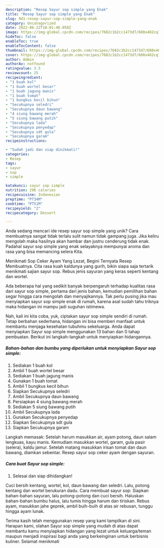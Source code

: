 ```yaml
---
description: "Resep Sayur sop simple yang Enak"
title: "Resep Sayur sop simple yang Enak"
slug: 941-resep-sayur-sop-simple-yang-enak
category: Uncategorized
date: 2022-06-22T18:01:40.058Z
image: https://img-global.cpcdn.com/recipes/7682c1b2cc1473d7/680x482cq70/sayur-sop-simple-foto-resep-utama.jpg
hideToc: false
enableToc: true
enableTocContent: false
thumbnail: https://img-global.cpcdn.com/recipes/7682c1b2cc1473d7/680x482cq70/sayur-sop-simple-foto-resep-utama.jpg
cover: https://img-global.cpcdn.com/recipes/7682c1b2cc1473d7/680x482cq70/sayur-sop-simple-foto-resep-utama.jpg
author: Admin
authorAv: notfound
ratingvalue: 3.5
reviewcount: 25
recipeingredient:
- "1 buah kol"
- "1 buah wortel besar"
- "1 buah jagung manis"
- "1 buah tomat"
- "1 bungkus kecil bihun"
- "Secukupnya seledri"
- "Secukupnya daun bawang"
- "4 siung bawang merah"
- "5 siung bawang putih"
- "Secukupnya lada"
- "Secukupnya penyedap"
- "Secukupnya sdt gula"
- "Secukupnya garam"
recipeinstructions:

- "Sudah jadi dan siap dinikmati!"
categories:
- Resep
tags:
- sayur
- sop
- simple

katakunci: sayur sop simple 
nutrition: 296 calories
recipecuisine: Indonesian
preptime: "PT34M"
cooktime: "PT51M"
recipeyield: "2"
recipecategory: Dessert

---
```





Anda sedang mencari ide resep sayur sop simple yang unik? Cara membuatnya sangat tidak terlalu sulit namun tidak gampang juga. Jika keliru mengolah maka hasilnya akan hambar dan justru cenderung tidak enak. Padahal sayur sop simple yang enak selayaknya mempunyai aroma dan rasa yang bisa memancing selera Kita.





Menikmati Sop Ceker Ayam Yang Lezat, Begini Ternyata Resep Membuatnya. Cita rasa kuah kaldunya yang gurih, bikin siapa saja tertarik menikmati sajian sayur sop. Rebus jenis sayuran yang keras seperti kentang dan wortel.

Ada beberapa hal yang sedikit banyak berpengaruh terhadap kualitas rasa dari sayur sop simple, pertama dari jenis bahan, kemudian pemilihan bahan segar hingga cara mengolah dan menyajikannya. Tak perlu pusing jika mau menyiapkan sayur sop simple enak di rumah, karena asal sudah tahu triknya maka hidangan ini mampu jadi suguhan istimewa.






Nah, kali ini kita coba, yuk, ciptakan sayur sop simple sendiri di rumah. Tetap berbahan sederhana, hidangan ini bisa memberi manfaat untuk membantu menjaga kesehatan tubuhmu sekeluarga. Anda dapat menyiapkan Sayur sop simple menggunakan 13 bahan dan 0 tahap pembuatan. Berikut ini langkah-langkah untuk menyiapkan hidangannya.

<!--inarticleads1-->

##### Bahan-bahan dan bumbu yang diperlukan untuk menyiapkan Sayur sop simple:

1. Sediakan 1 buah kol
1. Ambil 1 buah wortel besar
1. Sediakan 1 buah jagung manis
1. Gunakan 1 buah tomat
1. Ambil 1 bungkus kecil bihun
1. Siapkan Secukupnya seledri
1. Ambil Secukupnya daun bawang
1. Persiapkan 4 siung bawang merah
1. Sediakan 5 siung bawang putih
1. Ambil Secukupnya lada
1. Gunakan Secukupnya penyedap
1. Siapkan Secukupnya sdt gula
1. Siapkan Secukupnya garam


Langkah memasak: Setelah harum masukkan air, ayam potong, daun salam lengkuas, kayu manis. Kemudiam masukkan wortel, garam, gula pasir (selera), kaldu jamur. Setelah matang masukkan irisan tomat dan daun bawang, diamkan sebentar. Resep sayur sop ceker ayam dengan sayuran. 

<!--inarticleads2-->

##### Cara buat Sayur sop simple:


1. Selesai dan siap dihidangkan!

Cuci bersih kentang, wortel, kol, daun bawang dan seledri. Lalu, potong kentang dan wortel berukuran dadu. Cara membuat sayur sop: Siapkan bahan-bahan sayuran, lalu potong-potong dan cuci bersih. Haluskan bahan-bahan bumbu halus, lalu tumis hingga harum dan tiriskan. Rebus ayam, masukkan jahe geprek, ambil buih-buih di atas air rebusan, tunggu hingga ayam lunak. 

Terima kasih telah menggunakan resep yang kami tampilkan di sini. Harapan kami, olahan Sayur sop simple yang mudah di atas dapat membantu kamu menyiapkan hidangan yang lezat untuk keluarga/teman maupun menjadi inspirasi bagi anda yang berkeinginan untuk berbisnis kuliner. Selamat menikmati
